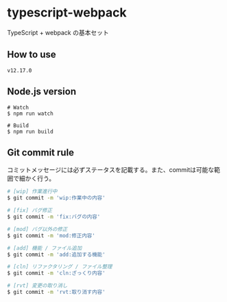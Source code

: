 # typescript-webpack
TypeScript + webpack の基本セット

## How to use
```
v12.17.0
```

## Node.js version
```
# Watch
$ npm run watch

# Build
$ npm run build 
```

## Git commit rule
コミットメッセージには必ずステータスを記載する。また、commitは可能な範囲で細かく行う。
``` bash
# [wip] 作業進行中
$ git commit -m 'wip:作業中の内容'

# [fix] バグ修正
$ git commit -m 'fix:バグの内容'

# [mod] バグ以外の修正
$ git commit -m 'mod:修正内容'

# [add] 機能 / ファイル追加
$ git commit -m 'add:追加する機能'

# [cln] リファクタリング / ファイル整理
$ git commit -m 'cln:ざっくり内容'

# [rvt] 変更の取り消し
$ git commit -m 'rvt:取り消す内容'
```